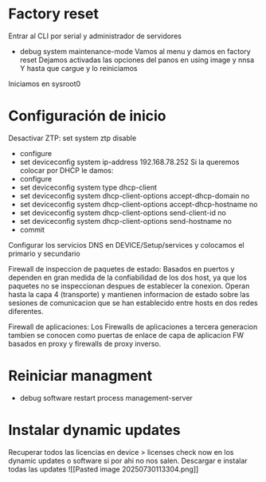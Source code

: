 
# Factory reset
Entrar al CLI por serial y administrador de servidores
- debug system maintenance-mode
Vamos al menu y damos en factory reset
Dejamos activadas las opciones del panos en using image y nnsa
Y hasta que cargue y lo reiniciamos

Iniciamos en sysroot0


# Configuración de inicio 
Desactivar ZTP: set system ztp disable

- configure
- set deviceconfig system ip-address 192.168.78.252
Si la queremos colocar por DHCP le damos: 
- configure
- set deviceconfig system type dhcp-client
- set deviceconfig system dhcp-client-options accept-dhcp-domain no
- set deviceconfig system dhcp-client-options accept-dhcp-hostname no
- set deviceconfig system dhcp-client-options send-client-id no
- set deviceconfig system dhcp-client-options send-hostname no
- commit

Configurar los servicios DNS en DEVICE/Setup/services y colocamos el primario y secundario

Firewall de inspeccion de paquetes de estado: Basados en puertos y dependen en gran medida de la confiabilidad de los dos host, ya que los paquetes no se inspeccionan despues de establecer la conexion.
Operan hasta la capa 4 (transporte) y mantienen informacion de estado sobre las sesiones de comunicacion que se han establecido entre hosts en dos redes diferentes.

Firewall de aplicaciones: Los Firewalls de aplicaciones a tercera generacion tambien se conocen como puertas de enlace de capa de aplicacion FW basados en proxy y firewalls de proxy inverso.

# Reiniciar managment
- debug software restart process management-server

# Instalar dynamic updates
Recuperar todos las licencias en device > licenses
check now en los dynamic updates o software si por ahi no nos salen.
Descargar e instalar todas las updates 
![[Pasted image 20250730113304.png]]